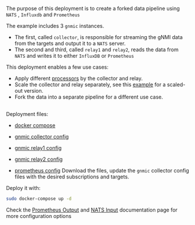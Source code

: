 
The purpose of this deployment is to create a forked data pipeline using `NATS` , `Influxdb` and `Prometheus`

The example includes 3 `gnmic` instances.

- The first, called `collector`, is responsible for streaming the gNMI data from the targets and output it to a `NATS` server.
- The second and third, called `relay1` and `relay2`, reads the data from `NATS` and writes it to either `InfluxDB` or `Prometheus`

This deployment enables a few use cases:

- Apply different [processors](../../user_guide/event_processors/intro.md) by the collector and relay.
- Scale the collector and relay separately, see this [example](gnmic_cluster_nats_prometheus.md) for a scaled-out version.
- Fork the data into a separate pipeline for a different use case.


<div class="mxgraph" style="max-width:100%;border:1px solid transparent;margin:0 auto; display:block;" data-mxgraph="{&quot;page&quot;:12,&quot;zoom&quot;:1.4,&quot;highlight&quot;:&quot;#0000ff&quot;,&quot;nav&quot;:true,&quot;check-visible-state&quot;:true,&quot;resize&quot;:true,&quot;url&quot;:&quot;https://raw.githubusercontent.com/karimra/gnmic/diagrams/diagrams/pipeline_gnmic_nats_gnmic_prometheus_gnmic_influxdb.drawio&quot;}"></div>

<script type="text/javascript" src="https://cdn.jsdelivr.net/gh/hellt/drawio-js@main/embed2.js?&fetch=https%3A%2F%2Fraw.githubusercontent.com%2Fkarimra%2Fgnmic%2Fdiagrams%2Fpipeline_gnmic_nats_gnmic_prometheus_gnmic_influxdb.drawio" async></script>


Deployment files:

- [docker compose](https://github.com/karimra/gnmic/blob/master/examples/deployments/3.pipelines/4.gnmic-nats-gnmic-prometheus-gnmic-influxdb/docker-compose.yaml)

- [gnmic collector config](https://github.com/karimra/gnmic/blob/master/examples/deployments/3.pipelines/4.gnmic-nats-gnmic-prometheus-gnmic-influxdb/gnmic-collector.yaml)
- [gnmic relay1 config](https://github.com/karimra/gnmic/blob/master/examples/deployments/3.pipelines/4.gnmic-nats-gnmic-prometheus-gnmic-influxdb/gnmic-relay1.yaml)
- [gnmic relay2 config](https://github.com/karimra/gnmic/blob/master/examples/deployments/3.pipelines/4.gnmic-nats-gnmic-prometheus-gnmic-influxdb/gnmic-relay2.yaml)
- [prometheus config](https://github.com/karimra/gnmic/blob/master/examples/deployments/3.pipelines//4.gnmic-nats-gnmic-prometheus-gnmic-influxdb/prometheus/prometheus.yaml)
Download the files, update the `gnmic` collector config files with the desired subscriptions and targets.

Deploy it with:

```bash
sudo docker-compose up -d
```

Check the [Prometheus Output](../../user_guide/outputs/prometheus_output.md) and [NATS Input](../../user_guide/inputs/nats_input.md) documentation page for more configuration options